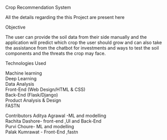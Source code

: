 Crop Recommendation System

All the details regarding the this Project are present here<br />

Objective

The user can provide the soil data from their side manually and the application will predict which crop the user should grow and can also take the assistance from the chatbot for investments and ways to test the soil components and the threats the crop may face.

Technologies Used

Machine learning<br />
Deep Learning<br />
Data Analysis<br />
Front-End (Web Design/HTML & CSS)<br />
Back-End (Flask/Django)<br />
Product Analysis & Design<br />
FASTN

Contributors
Aditya Agrawal -ML and modelling<br />
Rachita Dashore- front-end ,UI and Back-End<br />
Purvi Choure- ML and modelling<br />
Palak Kumrawat - Front-End ,fastn<br />
